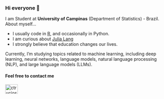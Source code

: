### Hi everyone 👋

I am Student  at **University of Campinas** (Department of Statistics) - Brazil. About myself...


- I usually code in [R](https://cran.r-project.org), and occasionally in Python.
- I am curious about [Julia Lang](https://julialang.org)
- I strongly believe that education changes our lives.

Currently, I’m studying topics related to machine learning, including deep learning, neural networks, language models, natural language processing (NLP), and large language models (LLMs).


<h4 align="left">Feel free to contact me</h3>
<p align="left">
<a href="https://www.linkedin.com/in/lucas-lima-1459bb160/" target="blank"><img align="center" src="https://raw.githubusercontent.com/rahuldkjain/github-profile-readme-generator/master/src/images/icons/Social/linked-in-alt.svg" alt="ctrucios" height="30" width="40" /></a>
</p>
